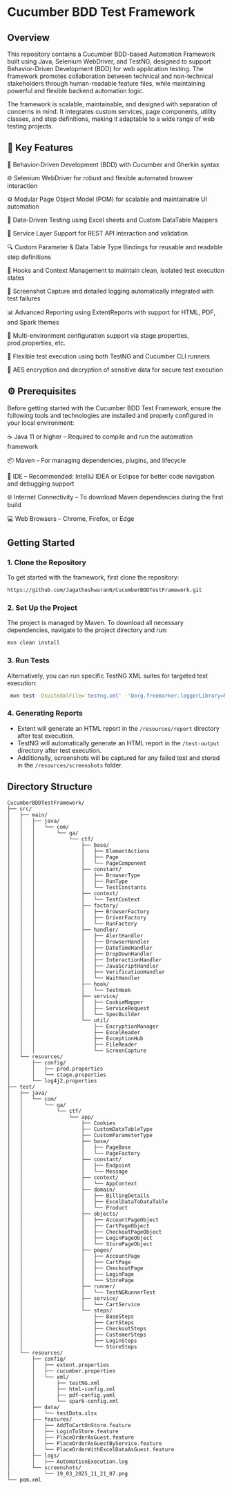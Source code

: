 # Cucumber BDD Test Framework

## Overview
This repository contains a Cucumber BDD-based Automation Framework built using Java, Selenium WebDriver, and TestNG, designed to support 
Behavior-Driven Development (BDD) for web application testing. The framework promotes collaboration between technical and non-technical 
stakeholders through human-readable feature files, while maintaining powerful and flexible backend automation logic.

The framework is scalable, maintainable, and designed with separation of concerns in mind. It integrates custom services, page components, 
utility classes, and step definitions, making it adaptable to a wide range of web testing projects.

## 🔑 Key Features
🧪 Behavior-Driven Development (BDD) with Cucumber and Gherkin syntax

🌐 Selenium WebDriver for robust and flexible automated browser interaction

⚙️ Modular Page Object Model (POM) for scalable and maintainable UI automation

🔄 Data-Driven Testing using Excel sheets and Custom DataTable Mappers

🔗 Service Layer Support for REST API interaction and validation

🔍 Custom Parameter & Data Table Type Bindings for reusable and readable step definitions

🧩 Hooks and Context Management to maintain clean, isolated test execution states

📸 Screenshot Capture and detailed logging automatically integrated with test failures

📊 Advanced Reporting using ExtentReports with support for HTML, PDF, and Spark themes

🔧 Multi-environment configuration support via stage.properties, prod.properties, etc.

🚀 Flexible test execution using both TestNG and Cucumber CLI runners

🔐 AES encryption and decryption of sensitive data for secure test execution


## ⚙️ Prerequisites
Before getting started with the Cucumber BDD Test Framework, ensure the following tools and technologies are installed and properly 
configured in your local environment:

☕ Java 11 or higher – Required to compile and run the automation framework

📦 Maven – For managing dependencies, plugins, and lifecycle

🧠 IDE – Recommended: IntelliJ IDEA or Eclipse for better code navigation and debugging support

🌐 Internet Connectivity – To download Maven dependencies during the first build

💻 Web Browsers – Chrome, Firefox, or Edge


## Getting Started

### 1. Clone the Repository
To get started with the framework, first clone the repository:

```bash
https://github.com/JagatheshwaranN/CucumberBDDTestFramework.git
```

### 2. Set Up the Project
The project is managed by Maven. To download all necessary dependencies, navigate to the project directory and run:
``` bash
mvn clean install
```
### 3. Run Tests
Alternatively, you can run specific TestNG XML suites for targeted test execution:
``` bash
 mvn test -DsuiteXmlFile='testng.xml' -'Dorg.freemarker.loggerLibrary=NONE'
```
### 4. Generating Reports
- Extent will generate an HTML report in the ```/resources/report``` directory after test execution.
- TestNG will automatically generate an HTML report in the ```/test-output``` directory after test execution.
- Additionally, screenshots will be captured for any failed test and stored in the ```/resources/screenshots``` folder.

## Directory Structure

```plaintext
CucumberBDDTestFramework/
├── src/
│   ├── main/
│   │   ├── java/
│   │   │   └── com/
│   │   │       └── qa/
│   │   │           └── ctf/
│   │   │               ├── base/
│   │   │               │   ├── ElementActions
│   │   │               │   ├── Page
│   │   │               │   └── PageComponent
│   │   │               ├── constant/
│   │   │               │   ├── BrowserType
│   │   │               │   ├── RunType
│   │   │               │   └── TestConstants
│   │   │               ├── context/
│   │   │               │   └── TestContext
│   │   │               ├── factory/
│   │   │               │   ├── BrowserFactory
│   │   │               │   ├── DriverFactory
│   │   │               │   └── RunFactory
│   │   │               ├── handler/
│   │   │               │   ├── AlertHandler
│   │   │               │   ├── BrowserHandler
│   │   │               │   ├── DateTimeHandler
│   │   │               │   ├── DropDownHandler
│   │   │               │   ├── InteractionHandler
│   │   │               │   ├── JavaScriptHandler
│   │   │               │   ├── VerificationHandler
│   │   │               │   └── WaitHandler
│   │   │               ├── hook/
│   │   │               │   └── TestHook
│   │   │               ├── service/
│   │   │               │   ├── CookieMapper
│   │   │               │   ├── ServiceRequest
│   │   │               │   └── SpecBuilder
│   │   │               └── util/
│   │   │                   ├── EncryptionManager
│   │   │                   ├── ExcelReader
│   │   │                   ├── ExceptionHub
│   │   │                   ├── FileReader
│   │   │                   └── ScreenCapture
│   └── resources/
│       ├── config/
│       │   ├── prod.properties
│       │   └── stage.properties
│       └── log4j2.properties
├── test/
│   ├── java/
│   │   └── com/
│   │       └── qa/
│   │           └── ctf/
│   │               └── app/
│   │                   ├── Cookies
│   │                   ├── CustomDataTableType
│   │                   ├── CustomParameterType
│   │                   ├── base/
│   │                   │   ├── PageBase
│   │                   │   └── PageFactory
│   │                   ├── constant/
│   │                   │   ├── Endpoint
│   │                   │   └── Message
│   │                   ├── context/
│   │                   │   └── AppContext
│   │                   ├── domain/
│   │                   │   ├── BillingDetails
│   │                   │   ├── ExcelDataToDataTable
│   │                   │   └── Product
│   │                   ├── objects/
│   │                   │   ├── AccountPageObject
│   │                   │   ├── CartPageObject
│   │                   │   ├── CheckoutPageObject
│   │                   │   ├── LoginPageObject
│   │                   │   └── StorePageObject
│   │                   ├── pages/
│   │                   │   ├── AccountPage
│   │                   │   ├── CartPage
│   │                   │   ├── CheckoutPage
│   │                   │   ├── LoginPage
│   │                   │   └── StorePage
│   │                   ├── runner/
│   │                   │   └── TestNGRunnerTest
│   │                   ├── service/
│   │                   │   └── CartService
│   │                   └── steps/
│   │                       ├── BaseSteps
│   │                       ├── CartSteps
│   │                       ├── CheckoutSteps
│   │                       ├── CustomerSteps
│   │                       ├── LoginSteps
│   │                       └── StoreSteps
│   └── resources/
│       ├── config/
│       │   ├── extent.properties
│       │   ├── cucumber.properties
│       │   └── xml/
│       │       ├── testNG.xml
│       │       ├── html-config.xml
│       │       ├── pdf-config.yaml
│       │       └── spark-config.xml
│       ├── data/
│       │   └── testData.xlsx
│       ├── features/
│       │   ├── AddToCartOnStore.feature
│       │   ├── LoginToStore.feature
│       │   ├── PlaceOrderAsGuest.feature
│       │   ├── PlaceOrderAsGuestByService.feature
│       │   └── PlaceOrderWithExcelDataAsGuest.feature
│       ├── logs/
│       │   ├── AutomationExecution.log
│       └── screenshots/
|           └── 19_03_2025_11_21_07.png
└── pom.xml
